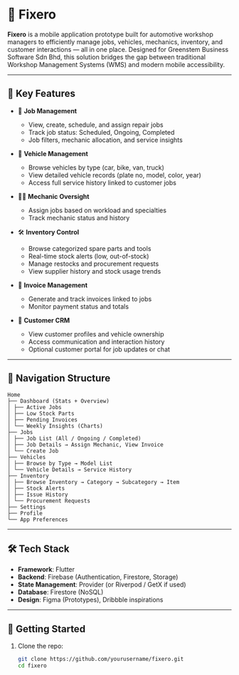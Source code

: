 # 🚗 Fixero

**Fixero** is a mobile application prototype built for automotive workshop managers to efficiently manage jobs, vehicles, mechanics, inventory, and customer interactions — all in one place. Designed for Greenstem Business Software Sdn Bhd, this solution bridges the gap between traditional Workshop Management Systems (WMS) and modern mobile accessibility.

---

## 📱 Key Features

- 🔧 **Job Management**
    - View, create, schedule, and assign repair jobs
    - Track job status: Scheduled, Ongoing, Completed
    - Job filters, mechanic allocation, and service insights

- 🚙 **Vehicle Management**
    - Browse vehicles by type (car, bike, van, truck)
    - View detailed vehicle records (plate no, model, color, year)
    - Access full service history linked to customer jobs

- 🧑‍🔧 **Mechanic Oversight**
    - Assign jobs based on workload and specialties
    - Track mechanic status and history

- 🛠️ **Inventory Control**
    - Browse categorized spare parts and tools
    - Real-time stock alerts (low, out-of-stock)
    - Manage restocks and procurement requests
    - View supplier history and stock usage trends

- 📄 **Invoice Management**
    - Generate and track invoices linked to jobs
    - Monitor payment status and totals

- 💬 **Customer CRM**
    - View customer profiles and vehicle ownership
    - Access communication and interaction history
    - Optional customer portal for job updates or chat

---

## 🧭 Navigation Structure

```
Home
├── Dashboard (Stats + Overview)
│ ├── Active Jobs
│ ├── Low Stock Parts
│ ├── Pending Invoices
│ └── Weekly Insights (Charts)
├── Jobs
│ ├── Job List (All / Ongoing / Completed)
│ ├── Job Details → Assign Mechanic, View Invoice
│ └── Create Job
├── Vehicles
│ ├── Browse by Type → Model List
│ └── Vehicle Details → Service History
├── Inventory
│ ├── Browse Inventory → Category → Subcategory → Item
│ ├── Stock Alerts
│ ├── Issue History
│ └── Procurement Requests
├── Settings
├── Profile
└── App Preferences
```

---

## 🛠️ Tech Stack

- **Framework**: Flutter
- **Backend**: Firebase (Authentication, Firestore, Storage)
- **State Management**: Provider (or Riverpod / GetX if used)
- **Database**: Firestore (NoSQL)
- **Design**: Figma (Prototypes), Dribbble inspirations

---

## 🚀 Getting Started

1. Clone the repo:
   ```bash
   git clone https://github.com/yourusername/fixero.git
   cd fixero
